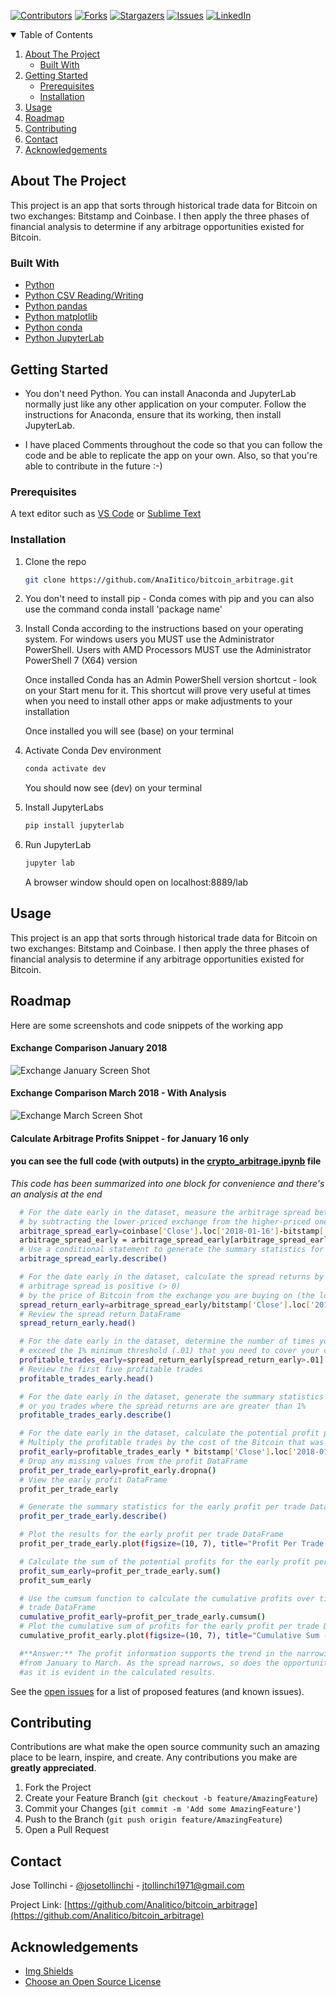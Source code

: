 
<!-- Find and Replace All [repo_name] -->
<!-- Replace [product-screenshot] [product-url] -->
<!-- Other Badgets https://naereen.github.io/badges/ -->
[![Contributors][contributors-shield]][contributors-url]
[![Forks][forks-shield]][forks-url]
[![Stargazers][stars-shield]][stars-url]
[![Issues][issues-shield]][issues-url]
[![LinkedIn][linkedin-shield]][linkedin-url]
<!-- [![License][license-shield]][license-url] -->


<!-- TABLE OF CONTENTS -->
<details open="open">
  <summary>Table of Contents</summary>
  <ol>
    <li>
      <a href="#about-the-project">About The Project</a>
      <ul>
        <li><a href="#built-with">Built With</a></li>
      </ul>
    </li>
    <li>
      <a href="#getting-started">Getting Started</a>
      <ul>
        <li><a href="#prerequisites">Prerequisites</a></li>
        <li><a href="#installation">Installation</a></li>
      </ul>
    </li>
    <li><a href="#usage">Usage</a></li>
    <li><a href="#roadmap">Roadmap</a></li>
    <li><a href="#contributing">Contributing</a></li>
	<!-- <li><a href="#license">License</a></li> -->
    <li><a href="#contact">Contact</a></li>
    <li><a href="#acknowledgements">Acknowledgements</a></li>
  </ol>
</details>

<!-- ABOUT THE PROJECT -->
## About The Project

This project is an app that sorts through historical trade data for Bitcoin on two exchanges: Bitstamp and Coinbase.  I then apply the three phases of financial analysis to determine if any arbitrage opportunities existed for Bitcoin.

### Built With

<!-- This section should list any major frameworks that you built your project using. Leave any add-ons/plugins for the acknowledgements section. Here are a few examples. -->

* [Python](https://www.python.org/)
* [Python CSV Reading/Writing](https://docs.python.org/3/library/csv.html)
* [Python pandas](https://pandas.pydata.org/)
* [Python matplotlib](https://matplotlib.org/)
* [Python conda](https://docs.conda.io/projects/conda/en/latest/user-guide/install/index.html)
* [Python JupyterLab](https://jupyter.org/)

<!-- GETTING STARTED -->
## Getting Started

<!-- This is an example of how you may give instructions on setting up your project locally. To get a local copy up and running follow these simple example steps. -->
* You don't need Python. You can install Anaconda and JupyterLab normally just like any other application on your computer. Follow the instructions for Anaconda, ensure that its working, then install JupyterLab.

* I have placed Comments throughout the code so that you can follow the code and be able to replicate the app on your own. Also, so that you're able to contribute in the future :-)

### Prerequisites

<!-- This is an example of how to list things you need to use the software and how to install them. -->
A text editor such as [VS Code](https://code.visualstudio.com/) or [Sublime Text](https://www.sublimetext.com/)


### Installation

1. Clone the repo
   ```sh
   git clone https://github.com/AnaIitico/bitcoin_arbitrage.git
   ```

2. You don't need to install pip - Conda comes with pip and you can also use the command
    conda install 'package name'
   
3. Install Conda according to the instructions based on your operating system.
    For windows users you MUST use the Administrator PowerShell. Users with AMD Processors MUST use the Administrator PowerShell 7 (X64) version
  
    Once installed Conda has an Admin PowerShell version shortcut - look on your Start menu for it.
    This shortcut will prove very useful at times when you need to install other apps or make adjustments to your installation

    Once installed you will see (base) on your terminal
   
4. Activate Conda Dev environment
   ```sh
   conda activate dev
   ```
   You should now see (dev) on your terminal

5. Install JupyterLabs
   ```sh
   pip install jupyterlab

6. Run JupyterLab
   ```sh
   jupyter lab
   ```
   A browser window should open on localhost:8889/lab

<!-- USAGE EXAMPLES -->
## Usage

<!-- Use this space to show useful examples of how a project can be used. Additional screenshots, code examples and demos work well in this space. You may also link to more resources. -->
This project is an app that sorts through historical trade data for Bitcoin on two exchanges: Bitstamp and Coinbase.  I then apply the three phases of financial analysis to determine if any arbitrage opportunities existed for Bitcoin.

<!-- ROADMAP -->
## Roadmap

Here are some screenshots and code snippets of the working app

#### Exchange Comparison January 2018
![Exchange January Screen Shot][exchange-january-screenshot]

#### Exchange Comparison March 2018 - With Analysis
![Exchange March Screen Shot][exchange-march-screenshot]


#### Calculate Arbitrage Profits Snippet - for January 16 only
#### you can see the full code (with outputs) in the [crypto_arbitrage.ipynb](https://github.com/AnaIitico/bitcoin_arbitrage/blob/main/crypto_arbitrage.ipynb) file
  *This code has been summarized into one block for convenience*
  *and there's an analysis at the end*
```sh
  # For the date early in the dataset, measure the arbitrage spread between the two exchanges
  # by subtracting the lower-priced exchange from the higher-priced one
  arbitrage_spread_early=coinbase['Close'].loc['2018-01-16']-bitstamp['Close'].loc['2018-01-16']
  arbitrage_spread_early = arbitrage_spread_early[arbitrage_spread_early>0]
  # Use a conditional statement to generate the summary statistics for each arbitrage_spread DataFrame
  arbitrage_spread_early.describe()

  # For the date early in the dataset, calculate the spread returns by dividing the instances when the
  # arbitrage spread is positive (> 0) 
  # by the price of Bitcoin from the exchange you are buying on (the lower-priced exchange).
  spread_return_early=arbitrage_spread_early/bitstamp['Close'].loc['2018-01-16']
  # Review the spread return DataFrame
  spread_return_early.head()

  # For the date early in the dataset, determine the number of times your trades with positive returns 
  # exceed the 1% minimum threshold (.01) that you need to cover your costs
  profitable_trades_early=spread_return_early[spread_return_early>.01]
  # Review the first five profitable trades
  profitable_trades_early.head()

  # For the date early in the dataset, generate the summary statistics for the profitable trades
  # or you trades where the spread returns are are greater than 1%
  profitable_trades_early.describe()

  # For the date early in the dataset, calculate the potential profit per trade in dollars 
  # Multiply the profitable trades by the cost of the Bitcoin that was purchased
  profit_early=profitable_trades_early * bitstamp['Close'].loc['2018-01-16']
  # Drop any missing values from the profit DataFrame
  profit_per_trade_early=profit_early.dropna()
  # View the early profit DataFrame
  profit_per_trade_early

  # Generate the summary statistics for the early profit per trade DataFrame
  profit_per_trade_early.describe()

  # Plot the results for the early profit per trade DataFrame
  profit_per_trade_early.plot(figsize=(10, 7), title="Profit Per Trade - Jan 16")

  # Calculate the sum of the potential profits for the early profit per trade DataFrame
  profit_sum_early=profit_per_trade_early.sum()
  profit_sum_early

  # Use the cumsum function to calculate the cumulative profits over time for the early profit per
  # trade DataFrame
  cumulative_profit_early=profit_per_trade_early.cumsum()
  # Plot the cumulative sum of profits for the early profit per trade DataFrame
  cumulative_profit_early.plot(figsize=(10, 7), title="Cumulative Sum - January 16")

  #**Answer:** The profit information supports the trend in the narrowing of the spread
  #from January to March. As the spread narrows, so does the opportunity for profit,
  #as it is evident in the calculated results.
 ```

See the [open issues](https://github.com/AnaIitico/bitcoin_arbitrage/issues) for a list of proposed features (and known issues).

<!-- CONTRIBUTING -->
## Contributing

Contributions are what make the open source community such an amazing place to be learn, inspire, and create. Any contributions you make are **greatly appreciated**.

1. Fork the Project
2. Create your Feature Branch (`git checkout -b feature/AmazingFeature`)
3. Commit your Changes (`git commit -m 'Add some AmazingFeature'`)
4. Push to the Branch (`git push origin feature/AmazingFeature`)
5. Open a Pull Request

<!-- LICENSE -->
<!-- ## License

Distributed under the MIT License. See `LICENSE` for more information.
 -->

<!-- CONTACT -->
## Contact

Jose Tollinchi - [@josetollinchi][linkedin-url] - jtollinchi1971@gmail.com

Project Link: [https://github.com/AnaIitico/bitcoin_arbitrage](https://github.com/AnaIitico/bitcoin_arbitrage)

<!-- ACKNOWLEDGEMENTS -->
## Acknowledgements

* [Img Shields](https://shields.io)
* [Choose an Open Source License](https://choosealicense.com)

<!-- MARKDOWN LINKS & IMAGES -->
<!-- https://www.markdownguide.org/basic-syntax/#reference-style-links -->
[contributors-shield]: https://img.shields.io/github/contributors/AnaIitico/bitcoin_arbitrage.svg?style=for-the-badge
[contributors-url]: https://github.com/AnaIitico/bitcoin_arbitrage/graphs/contributors
[forks-shield]: https://img.shields.io/github/forks/AnaIitico/bitcoin_arbitrage.svg?style=for-the-badge
[forks-url]: https://github.com/AnaIitico/bitcoin_arbitrage/network/members
[stars-shield]: https://img.shields.io/github/stars/AnaIitico/bitcoin_arbitrage.svg?style=for-the-badge
[stars-url]: https://github.com/AnaIitico/bitcoin_arbitrage/stargazers
[issues-shield]: https://img.shields.io/github/issues/AnaIitico/bitcoin_arbitrage/network/members?style=for-the-badge
[issues-url]: https://github.com/AnaIitico/bitcoin_arbitrage/issues
<!-- [license-shield]: 
[license-url]:  -->
[linkedin-shield]: https://img.shields.io/badge/-LinkedIn-black.svg?style=for-the-badge&logo=linkedin&colorB=555
[linkedin-url]: https://www.linkedin.com/in/josetollinchi/
[exchange-january-screenshot]: /images/exchange_january_2018.JPG
[exchange-march-screenshot]: /images/exchange_march_2018.JPG
